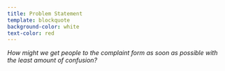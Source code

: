 ```yaml
---
title: Problem Statement
template: blockquote
background-color: white
text-color: red
---
```


*How might we get people to the complaint form as soon as possible with the least amount of confusion?*